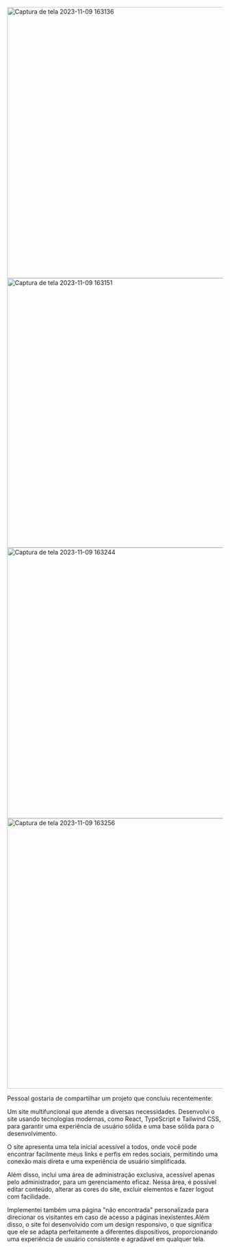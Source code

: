 <img width="632" alt="Captura de tela 2023-11-09 163136" src="https://github.com/leandroricke100/dev-link/assets/139234675/646d4973-a637-4b74-a5fc-e2d3da488c41">
<img width="628" alt="Captura de tela 2023-11-09 163151" src="https://github.com/leandroricke100/dev-link/assets/139234675/168ac36d-b4e6-45ae-8b19-5c300470a7bf">
<img width="631" alt="Captura de tela 2023-11-09 163244" src="https://github.com/leandroricke100/dev-link/assets/139234675/5dcca994-2cdd-4369-9135-750cdfa0e459">
<img width="630" alt="Captura de tela 2023-11-09 163256" src="https://github.com/leandroricke100/dev-link/assets/139234675/e2a72dda-28e2-49cd-88ba-d15530aefe31">
<p>Pessoal gostaria de compartilhar um projeto que concluiu recentemente:

Um site multifuncional que atende a diversas necessidades. Desenvolvi o site usando tecnologias modernas, como React, TypeScript e Tailwind CSS, para garantir uma experiência de usuário sólida e uma base sólida para o desenvolvimento.

O site apresenta uma tela inicial acessível a todos, onde você pode encontrar facilmente meus links e perfis em redes sociais, permitindo uma conexão mais direta e uma experiência de usuário simplificada.

Além disso, inclui uma área de administração exclusiva, acessível apenas pelo administrador, para um gerenciamento eficaz. Nessa área, é possível editar conteúdo, alterar as cores do site, excluir elementos e fazer logout com facilidade.

Implementei também uma página "não encontrada" personalizada para direcionar os visitantes em caso de acesso a páginas inexistentes.Além disso, o site foi desenvolvido com um design responsivo, o que significa que ele se adapta perfeitamente a diferentes dispositivos, proporcionando uma experiência de usuário consistente e agradável em qualquer tela.</p>
